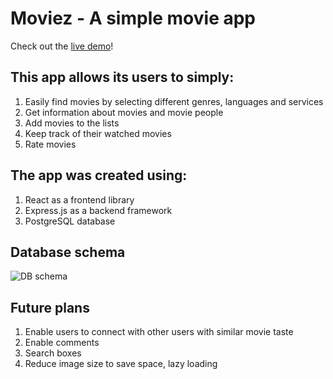 # Moviez - A simple movie app
Check out the [live demo](https://moviez-3vtd.onrender.com/)!
## This app allows its users to simply:
1. Easily find movies by selecting different genres, languages and services
2. Get information about movies and movie people
3. Add movies to the lists
4. Keep track of their watched movies
5. Rate movies
## The app was created using:
1. React as a frontend library
2. Express.js as a backend framework
3. PostgreSQL database
## Database schema
![DB schema](https://github.com/mato-m/movie-app/assets/64593617/5f36e8eb-98b3-4143-84e1-3ce59b3910a4)
## Future plans
1. Enable users to connect with other users with similar movie taste
2. Enable comments
3. Search boxes
4. Reduce image size to save space, lazy loading

